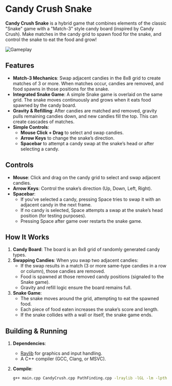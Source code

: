 # Candy Crush Snake

**Candy Crush Snake** is a hybrid game that combines elements of the classic "Snake" game with a "Match-3" style candy board (inspired by Candy Crush). Make matches in the candy grid to spawn food for the snake, and control the snake to eat the food and grow!

![Gameplay](Animation.gif)


## Features

- **Match-3 Mechanics**: Swap adjacent candies in the 8x8 grid to create matches of 3 or more. When matches occur, candies are removed, and food spawns in those positions for the snake.
- **Integrated Snake Game**: A simple Snake game is overlaid on the same grid. The snake moves continuously and grows when it eats food spawned by the candy board.
- **Gravity & Refilling**: After candies are matched and removed, gravity pulls remaining candies down, and new candies fill the top. This can create cascades of matches.
- **Simple Controls**:
  - **Mouse Click + Drag** to select and swap candies.
  - **Arrow Keys** to change the snake’s direction.
  - **Spacebar** to attempt a candy swap at the snake’s head or after selecting a candy.
  
## Controls

- **Mouse**: Click and drag on the candy grid to select and swap adjacent candies.
- **Arrow Keys**: Control the snake’s direction (Up, Down, Left, Right).
- **Spacebar**: 
  - If you’ve selected a candy, pressing Space tries to swap it with an adjacent candy in the next frame.
  - If no candy is selected, Space attempts a swap at the snake’s head position (for testing purposes).
  - Pressing Space after game over restarts the snake game.

## How It Works

1. **Candy Board**: The board is an 8x8 grid of randomly generated candy types.
2. **Swapping Candies**: When you swap two adjacent candies:
   - If the swap results in a match (3 or more same-type candies in a row or column), those candies are removed.
   - Food is spawned at those removed candy positions (signaled to the Snake game).
   - Gravity and refill logic ensure the board remains full.
3. **Snake Game**:
   - The snake moves around the grid, attempting to eat the spawned food.
   - Each piece of food eaten increases the snake’s score and length.
   - If the snake collides with a wall or itself, the snake game ends.

## Building & Running

1. **Dependencies**:
   - [Raylib](https://www.raylib.com/) for graphics and input handling.
   - A C++ compiler (GCC, Clang, or MSVC).
   
2. **Compile**:
   ```bash
   g++ main.cpp CandyCrush.cpp PathFinding.cpp -lraylib -lGL -lm -lpthread -ldl -lrt -lX11 -o CandyCrushSnake
